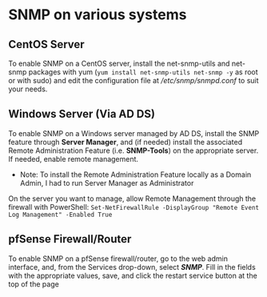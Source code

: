 <!--
SPDX-FileCopyrightText: 2021 - 2025 Eli Array Minkoff

SPDX-License-Identifier: CC-BY-SA-4.0
-->

# SNMP on various systems

## CentOS Server

To enable SNMP on a CentOS server, install the net-snmp-utils and net-snmp packages with yum (`yum install net-snmp-utils net-snmp -y` as root or with sudo) and edit the configuration file at */etc/snmp/snmpd.conf* to suit your needs.

## Windows Server (Via AD DS)

To enable SNMP on a Windows server managed by AD DS, install the SNMP feature through **Server Manager**, and (if needed) install the associated Remote Administration Feature (i.e. **SNMP-Tools**) on the appropriate server. If needed, enable remote management.

* Note: To install the Remote Administration Feature locally as a Domain Admin, I had to run Server Manager as Administrator

On the server you want to manage, allow Remote Management through the firewall with PowerShell: `Set-NetFirewallRule -DisplayGroup "Remote Event Log Management" -Enabled True`

## pfSense Firewall/Router

To enable SNMP on a pfSense firewall/router, go to the web admin interface, and, from the Services drop-down, select ***SNMP***. Fill in the fields with the appropriate values, save, and click the restart service button at the top of the page
